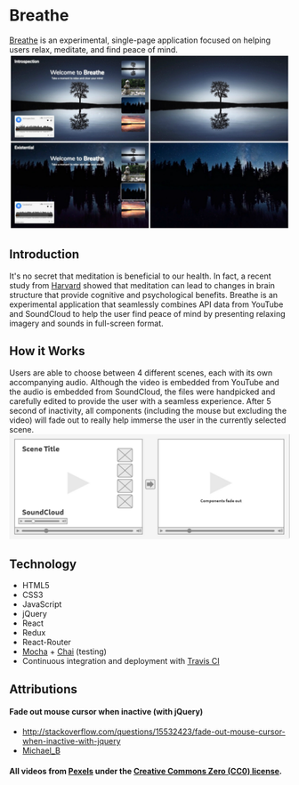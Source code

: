 # Breathe
<a href="https://breathe-app.herokuapp.com/">Breathe</a> is an experimental, single-page application focused on helping users relax, meditate, and find peace of mind.
<img src="./images/Breathe_Snapshots.jpg">

## Introduction
It's no secret that meditation is beneficial to our health. In fact, a recent study from <a href="http://news.harvard.edu/gazette/story/2011/01/eight-weeks-to-a-better-brain/">Harvard</a> showed that meditation can lead to changes in brain structure that provide cognitive and psychological benefits. Breathe is an experimental application that seamlessly combines API data from YouTube and SoundCloud to help the user find peace of mind by presenting relaxing imagery and sounds in full-screen format.

## How it Works
Users are able to choose between 4 different scenes, each with its own accompanying audio. Although the video is embedded from YouTube and the audio is embedded from SoundCloud, the files were handpicked and carefully edited to provide the user with a seamless experience. After 5 second of inactivity, all components (including the mouse but excluding the video) will fade out to really help immerse the user in the currently selected scene.
<img src="./images/breathe_wireframe.jpg">

## Technology
* HTML5
* CSS3
* JavaScript
* jQuery
* React
* Redux
* React-Router
* <a href="https://mochajs.org/">Mocha</a> + <a href="http://chaijs.com/">Chai</a> (testing)
* Continuous integration and deployment with <a href="https://travis-ci.org/">Travis CI</a>

## Attributions
#### Fade out mouse cursor when inactive (with jQuery)
* <a href="http://stackoverflow.com/questions/15532423/fade-out-mouse-cursor-when-inactive-with-jquery">http://stackoverflow.com/questions/15532423/fade-out-mouse-cursor-when-inactive-with-jquery</a>
* <a href="http://stackoverflow.com/users/708700/michael-b">Michael_B</a>

#### All videos from <a href="https://videos.pexels.com/">Pexels</a> under the <a href="https://videos.pexels.com/video-license">Creative Commons Zero (CC0) license</a>.